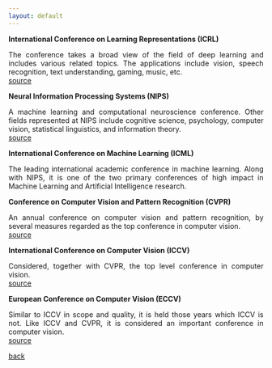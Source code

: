 ```yaml
---
layout: default
---
```


<strong>International Conference on Learning Representations (ICRL)</strong>
<p align="justify">
The conference takes a broad view of the field of deep learning and includes various related topics.
The applications include vision, speech recognition, text understanding, gaming, music, etc.<br />
<a href="http://www.iclr.cc/doku.php?id=ICLR2018:main&redirect=1"> source </a>
</p>

<strong>Neural Information Processing Systems (NIPS)</strong>
<p align="justify">
A machine learning and computational neuroscience conference.
Other fields represented at NIPS include cognitive science, psychology, computer vision, statistical linguistics, and information theory.<br />
<a href="https://en.wikipedia.org/wiki/Conference_on_Neural_Information_Processing_Systems"> source </a>
</p>

<strong>International Conference on Machine Learning (ICML)</strong>
<p align="justify">
The leading international academic conference in machine learning.
Along with NIPS, it is one of the two primary conferences of high impact in Machine Learning and Artificial Intelligence research.
</p>

<strong>Conference on Computer Vision and Pattern Recognition (CVPR)</strong>
<p align="justify">
An annual conference on computer vision and pattern recognition, by several measures regarded as the top conference in computer vision.<br />
<a href="https://en.wikipedia.org/wiki/Conference_on_Computer_Vision_and_Pattern_Recognition"> source </a>
</p>

<strong>International Conference on Computer Vision (ICCV)</strong>
<p align="justify">
Considered, together with CVPR, the top level conference in computer vision.<br />
<a href="https://en.wikipedia.org/wiki/International_Conference_on_Computer_Vision"> source </a>
</p>

<strong>European Conference on Computer Vision (ECCV)</strong>
<p align="justify">
Similar to ICCV in scope and quality, it is held those years which ICCV is not.
Like ICCV and CVPR, it is considered an important conference in computer vision.<br />
<a href="https://en.wikipedia.org/wiki/European_Conference_on_Computer_Vision"> source </a>
</p>

[back](cheat_sheet)

